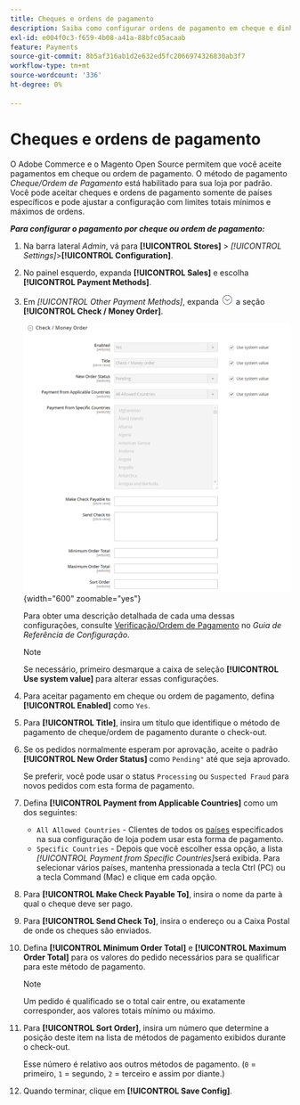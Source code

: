 ```yaml
---
title: Cheques e ordens de pagamento
description: Saiba como configurar ordens de pagamento em cheque e dinheiro como um método de pagamento offline em sua loja.
exl-id: e004f0c3-f659-4b08-a41a-88bfc05acaab
feature: Payments
source-git-commit: 8b5af316ab1d2e632ed5fc2066974326830ab3f7
workflow-type: tm+mt
source-wordcount: '336'
ht-degree: 0%

---
```


# Cheques e ordens de pagamento

O Adobe Commerce e o Magento Open Source permitem que você aceite pagamentos em cheque ou ordem de pagamento. O método de pagamento _Cheque/Ordem de Pagamento_ está habilitado para sua loja por padrão. Você pode aceitar cheques e ordens de pagamento somente de países específicos e pode ajustar a configuração com limites totais mínimos e máximos de ordens.

**_Para configurar o pagamento por cheque ou ordem de pagamento:_**

1. Na barra lateral _Admin_, vá para **[!UICONTROL Stores]** > _[!UICONTROL Settings]_>**[!UICONTROL Configuration]**.

1. No painel esquerdo, expanda **[!UICONTROL Sales]** e escolha **[!UICONTROL Payment Methods]**.

1. Em _[!UICONTROL Other Payment Methods]_, expanda ![Seletor de expansão](../assets/icon-display-expand.png) a seção **[!UICONTROL Check / Money Order]**.

   ![Cheque/Ordem de Pagamento](../configuration-reference/sales/assets/payment-methods-check-money-order.png){width="600" zoomable="yes"}

   Para obter uma descrição detalhada de cada uma dessas configurações, consulte [Verificação/Ordem de Pagamento](../configuration-reference/sales/payment-methods.md#check--money-order) no _Guia de Referência de Configuração_.

   >[!NOTE]
   >
   >Se necessário, primeiro desmarque a caixa de seleção **[!UICONTROL Use system value]** para alterar essas configurações.

1. Para aceitar pagamento em cheque ou ordem de pagamento, defina **[!UICONTROL Enabled]** como `Yes`.

1. Para **[!UICONTROL Title]**, insira um título que identifique o método de pagamento de cheque/ordem de pagamento durante o check-out.

1. Se os pedidos normalmente esperam por aprovação, aceite o padrão **[!UICONTROL New Order Status]** como `Pending"` até que seja aprovado.

   Se preferir, você pode usar o status `Processing` ou `Suspected Fraud` para novos pedidos com esta forma de pagamento.

1. Defina **[!UICONTROL Payment from Applicable Countries]** como um dos seguintes:

   - `All Allowed Countries` - Clientes de todos os [países](../getting-started/store-details.md#country-options) especificados na sua configuração de loja podem usar esta forma de pagamento.
   - `Specific Countries` - Depois que você escolher essa opção, a lista _[!UICONTROL Payment from Specific Countries]_&#x200B;será exibida. Para selecionar vários países, mantenha pressionada a tecla Ctrl (PC) ou a tecla Command (Mac) e clique em cada opção.

1. Para **[!UICONTROL Make Check Payable To]**, insira o nome da parte à qual o cheque deve ser pago.

1. Para **[!UICONTROL Send Check To]**, insira o endereço ou a Caixa Postal de onde os cheques são enviados.

1. Defina **[!UICONTROL Minimum Order Total]** e **[!UICONTROL Maximum Order Total]** para os valores do pedido necessários para se qualificar para este método de pagamento.

   >[!NOTE]
   >
   >Um pedido é qualificado se o total cair entre, ou exatamente corresponder, aos valores totais mínimo ou máximo.

1. Para **[!UICONTROL Sort Order]**, insira um número que determine a posição deste item na lista de métodos de pagamento exibidos durante o check-out.

   Esse número é relativo aos outros métodos de pagamento. (`0` = primeiro, `1` = segundo, `2` = terceiro e assim por diante.)

1. Quando terminar, clique em **[!UICONTROL Save Config]**.
